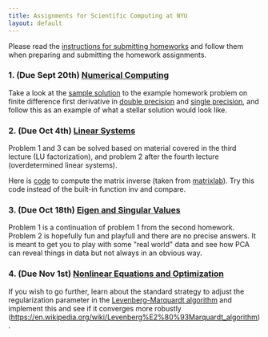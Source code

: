 ```yaml
---
title: Assignments for Scientific Computing at NYU
layout: default
---
```


Please read the [instructions for submitting homeworks](Homeworks.html) and follow them when preparing and submitting the homework assignments.

### 1. (Due Sept 20th) [Numerical Computing](Assignments/Homework-IEEE.pdf)

Take a look at the [sample solution](Assignments/SolutionSample.pdf) to the example homework problem on finite difference first derivative in [double precision](Matlab/FirstDeriv.m) and [single precision](Matlab/FirstDerivSP.m), and follow this as an example of what a stellar solution would look like.

### 2. (Due Oct 4th) [Linear Systems](Assignments/Homework-LinearSystems.pdf)

Problem 1 and 3 can be solved based on material covered in the third lecture (LU factorization), and problem 2 after the fourth lecture (overdetermined linear systems).

Here is [code](Matlab/matinv.m) to compute the matrix inverse (taken from  [matrixlab](http://www.matrixlab-examples.com/matrix-inversion.html)). Try this code instead of the built-in function inv and compare.

### 3. (Due Oct 18th) [Eigen and Singular Values](Assignments/Homework-Eigenvalues.pdf)

Problem 1 is a continuation of problem 1 from the second homework. Problem 2 is hopefully fun and playfull and there are no precise answers. It is meant to get you to play with some "real world" data and see how PCA can reveal things in data but not always in an obvious way.

### 4. (Due Nov 1st) [Nonlinear Equations and Optimization](Assignments/Homework-Optimization.pdf)

If you wish to go further, learn about the standard strategy to adjust the regularization parameter in the [Levenberg-Marquardt algorithm]() and implement this and see if it converges more robustly (https://en.wikipedia.org/wiki/Levenberg%E2%80%93Marquardt_algorithm).
